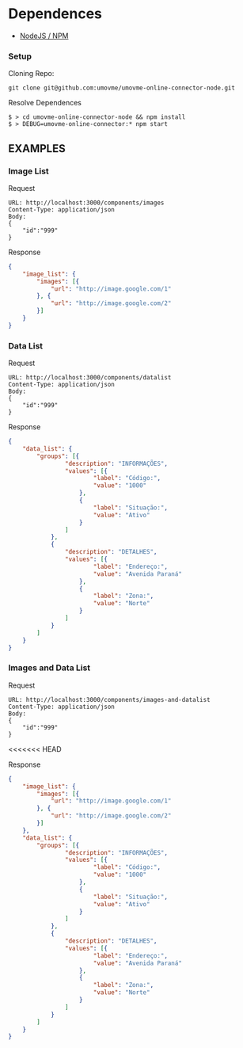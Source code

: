 # Dependences 

* [NodeJS / NPM](https://nodejs.org/en/download)

### Setup

Cloning Repo:
```
git clone git@github.com:umovme/umovme-online-connector-node.git
```

Resolve Dependences
```shell
$ > cd umovme-online-connector-node && npm install
$ > DEBUG=umovme-online-connector:* npm start
```

## EXAMPLES

### Image List
Request
```
URL: http://localhost:3000/components/images
Content-Type: application/json
Body:
{
    "id":"999"
}
```

Response
```json
{
	"image_list": {
		"images": [{
			"url": "http://image.google.com/1"
		}, {
			"url": "http://image.google.com/2"
		}]
	}
}
```

### Data List
Request
```
URL: http://localhost:3000/components/datalist
Content-Type: application/json
Body:
{
    "id":"999"
}
```

Response
```json
{
	"data_list": {
		"groups": [{
				"description": "INFORMAÇÕES",
				"values": [{
						"label": "Código:",
						"value": "1000"
					},
					{
						"label": "Situação:",
						"value": "Ativo"
					}
				]
			},
			{
				"description": "DETALHES",
				"values": [{
						"label": "Endereço:",
						"value": "Avenida Paraná"
					},
					{
						"label": "Zona:",
						"value": "Norte"
					}
				]
			}
		]
	}
}
```

### Images and Data List
Request
```
URL: http://localhost:3000/components/images-and-datalist
Content-Type: application/json
Body:
{
    "id":"999"
}
```
<<<<<<< HEAD

Response
```json
{
	"image_list": {
		"images": [{
			"url": "http://image.google.com/1"
		}, {
			"url": "http://image.google.com/2"
		}]
	},
	"data_list": {
		"groups": [{
				"description": "INFORMAÇÕES",
				"values": [{
						"label": "Código:",
						"value": "1000"
					},
					{
						"label": "Situação:",
						"value": "Ativo"
					}
				]
			},
			{
				"description": "DETALHES",
				"values": [{
						"label": "Endereço:",
						"value": "Avenida Paraná"
					},
					{
						"label": "Zona:",
						"value": "Norte"
					}
				]
			}
		]
	}
}
```
